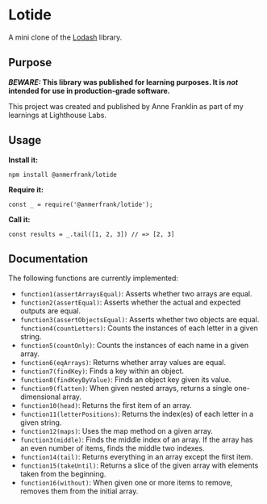 # Lotide

A mini clone of the [Lodash](https://lodash.com) library.

## Purpose

**_BEWARE:_ This library was published for learning purposes. It is _not_ intended for use in production-grade software.**

This project was created and published by Anne Franklin as part of my learnings at Lighthouse Labs. 

## Usage

**Install it:**

`npm install @anmerfrank/lotide`

**Require it:**

`const _ = require('@anmerfrank/lotide');`

**Call it:**

`const results = _.tail([1, 2, 3]) // => [2, 3]`

## Documentation

The following functions are currently implemented:

* `function1(assertArraysEqual)`: Asserts whether two arrays are equal.
* `function2(assertEqual)`: Asserts whether the actual and expected outputs are equal. 
* `function3(assertObjectsEqual)`: Asserts whether two objects are equal.
`function4(countLetters)`: Counts the instances of each letter in a given string.
* `function5(countOnly)`: Counts the instances of each name in a given array.
* `function6(eqArrays)`: Returns whether array values are equal.
* `function7(findKey)`: Finds a key within an object.
* `function8(findKeyByValue)`: Finds an object key given its value.
* `function9(flatten)`: When given nested arrays, returns a single one-dimensional array.
* `function10(head)`: Returns the first item of an array.
* `function11(letterPositions)`: Returns the index(es) of each letter in a given string.
* `function12(maps)`: Uses the map method on a given array.
* `function3(middle)`: Finds the middle index of an array. If the array has an even number of items, finds the middle two indexes. 
* `function14(tail)`: Returns everything in an array except the first item. 
* `function15(takeUntil)`: Returns a slice of the given array with elements taken from the beginning.
* `function16(without)`: When given one or more items to remove, removes them from the initial array.

